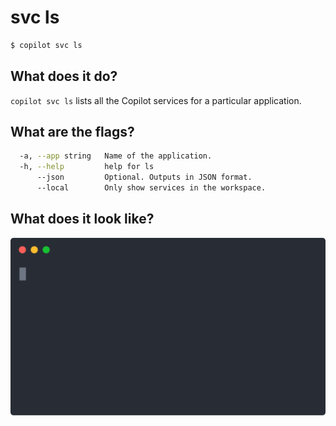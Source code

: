 # svc ls
```bash
$ copilot svc ls
```

## What does it do?

`copilot svc ls` lists all the Copilot services for a particular application.

## What are the flags?

```bash
  -a, --app string   Name of the application.
  -h, --help         help for ls
      --json         Optional. Outputs in JSON format.
      --local        Only show services in the workspace.
```

## What does it look like?

![Running copilot svc ls](https://raw.githubusercontent.com/kohidave/copilot-demos/master/svc-ls.svg?sanitize=true)